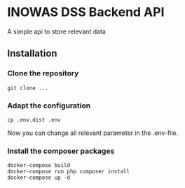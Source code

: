 # INOWAS DSS Backend API

A simple api to store relevant data

## Installation

### Clone the repository

```
git clone ...
```

### Adapt the configuration

```
cp .env.dist .env
```

Now you can change all relevant parameter in the .env-file.

### Install the composer packages

```
docker-compose build
docker-compose run php composer install
docker-compose up -d
```
